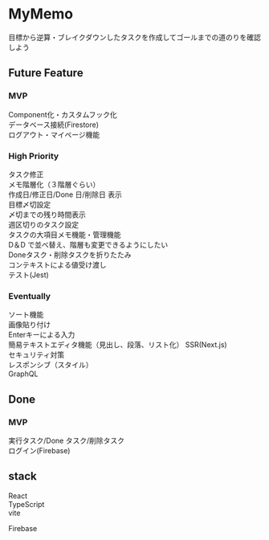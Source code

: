 # MyMemo

目標から逆算・ブレイクダウンしたタスクを作成してゴールまでの道のりを確認しよう

## Future Feature

### MVP
Component化・カスタムフック化  
データベース接続(Firestore)  
ログアウト・マイページ機能

### High Priority
タスク修正  
メモ階層化（３階層ぐらい）  
作成日/修正日/Done 日/削除日 表示  
目標〆切設定  
〆切までの残り時間表示  
週区切りのタスク設定  
タスクの大項目メモ機能・管理機能  
D＆D で並べ替え、階層も変更できるようにしたい  
Doneタスク・削除タスクを折りたたみ  
コンテキストによる値受け渡し  
テスト(Jest)

### Eventually
ソート機能  
画像貼り付け  
Enterキーによる入力  
簡易テキストエディタ機能（見出し、段落、リスト化）
SSR(Next.js)  
セキュリティ対策  
レスポンシブ（スタイル）  
GraphQL

## Done
### MVP
実行タスク/Done タスク/削除タスク  
ログイン(Firebase)


## stack
React  
TypeScript  
vite

Firebase
